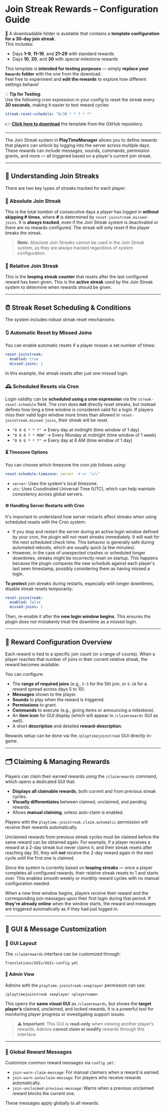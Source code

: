
# Join Streak Rewards – Configuration Guide

📁 A downloadable folder is available that contains a **template configuration for a 30-day join streak**.  
This includes:
- Days **1–9**, **11–19**, and **21–29** with standard rewards
- Days **10**, **20**, and **30** with special milestone rewards

This template is **intended for testing purposes** — simply **replace your `Rewards` folder** with the one from the download.  
Feel free to experiment and **edit the rewards** to explore how different settings behave!

💡 **Tip for Testing**:  
Use the following cron expression in your config to reset the streak every **30 seconds**, making it easier to test reward cycles:

```yaml
streak-reset-schedule: "0/30 * * ? * *"
```

👉 [**Click here to download**](https://downgit.github.io/#/home?url=https://github.com/TheGaBr0/PlayTimeManager/tree/dev/Tutorials/Rewards) the template from the GitHub repository.

---

The Join Streak system in **PlayTimeManager** allows you to define rewards that players can unlock by logging into the server across multiple days. These rewards can include messages, sounds, commands, permission grants, and more — all triggered based on a player's current join streak.

---

## 🧠 Understanding Join Streaks

There are two key types of streaks tracked for each player:

### 🔸 Absolute Join Streak  
This is the total number of consecutive days a player has logged in **without skipping # times**, where **#** is determined by `reset-joinstreak.missed-joins`. It is **always tracked**, even if the Join Streak system is deactivated or there are no rewards configured. The streak will only reset if the player breaks the streak.

> **Note:** Absolute Join Streaks cannot be used in the Join Streak system, as they are always tracked regardless of system configuration.

### 🔹 Relative Join Streak  
This is the **looping streak counter** that resets after the last configured reward has been given. This is the **active streak** used by the Join Streak system to determine when rewards should be given. 

---


## ⏰ Streak Reset Scheduling & Conditions

The system includes robust streak reset mechanisms:

### 🔃 Automatic Reset by Missed Joins  
You can enable automatic resets if a player misses a set number of times:

```yaml
reset-joinstreak:
  enabled: true
  missed-joins: 1
```

In this example, the streak resets after just one missed login.

### 🕰 Scheduled Resets via Cron  
Login validity can be **scheduled using a cron expression** via the `streak-reset-schedule` field. The cron does **not** directly reset streaks, but instead defines how long a time window is considered valid for a login. If players miss their valid login window more times than allowed in `reset-joinstreak.missed-joins`, their streak will be reset.
- `"0 0 0 * * ?"` → Every day at midnight (time window of 1 day)
- `"0 0 0 ? * MON"` → Every Monday at midnight (time window of 1 week)
- `"0 0 6 * * ?"` → Every day at 6 AM  (time window of 1 day)

#### ⏳ Timezone Options  
You can choose which timezone the cron job follows using:

```yaml
reset-schedule-timezone: server  # or "utc"
```

- `server`: Uses the system's local timezone.  
- `utc`: Uses Coordinated Universal Time (UTC), which can help maintain consistency across global servers.

#### ⚙️ Handling Server Restarts with Cron
It's important to understand how server restarts affect streaks when using scheduled resets with the Cron system:
- If you stop and restart the server during an active login window defined by your cron, the plugin will not reset streaks immediately. It will wait for the next scheduled check time. This behavior is generally safe during automated reboots, which are usually quick (a few minutes).
- However, in the case of unexpected crashes or scheduled longer downtimes, streaks might be incorrectly reset on startup. This happens because the plugin compares the new schedule against each player's last seen timestamp, possibly considering them as having missed a login.

**To protect** join streaks during restarts, especially with longer downtimes, disable streak resets temporarily:

```yaml
reset-joinstreak:
  enabled: false
  missed-joins: 1
```
Then, re-enable it after the **new login window begins**. This ensures the plugin does not mistakenly treat the downtime as a missed login.

---

## 🎁 Reward Configuration Overview

Each reward is tied to a specific join count (or a range of counts). When a player reaches that number of joins in their current relative streak, the reward becomes available.

You can configure:
- The **range of required joins** (e.g., `5-5` for the 5th join, or `5-10` for a reward spread across days 5 to 10).
- **Messages** shown to the player.
- **Sounds** to play when the reward is triggered.
- **Permissions** to grant.
- **Commands** to execute (e.g., giving items or announcing a milestone).
- An **item icon** for GUI display (which will appear in `/claimrewards` GUI as well).
- A short **description** and detailed **reward-description**.

Rewards setup can be done via the `/playtimejoinstreak` GUI directly in-game.

---

## 🗂️ Claiming & Managing Rewards

Players can claim their earned rewards using the `/claimrewards` command, which opens a dedicated GUI that:
- **Displays all claimable rewards**, both current and from previous streak cycles.
- **Visually differentiates** between claimed, unclaimed, and pending rewards.
- Allows **manual claiming**, unless auto-claim is enabled.

Players with the `playtime.joinstreak.claim.automatic` permission will receive their rewards automatically.

Unclaimed rewards from previous streak cycles must be claimed before the same reward can be obtained again. For example, if a player receives a reward at a 2-day streak but never claims it, and their streak resets after reaching day 30, they will **not** receive the 2-day reward again in the next cycle until the first one is claimed.

Since the system is currently based on **looping streaks** — once a player completes all configured rewards, their relative streak resets to 1 and starts over. This enables smooth weekly or monthly reward cycles with no manual configuration needed.

When a new time window begins, players receive their reward and the corresponding join messages upon their first login during that period. If **they're already online** when the window starts, the reward and messages are triggered automatically as if they had just logged in.

---

## 🧩 GUI & Message Customization

### 🔧 GUI Layout  
The `/claimrewards` interface can be customized through:

```
Translations/GUIs/GUIs-config.yml
```

#### 🧭 Admin View
Admins with the `playtime.joinstreak.seeplayer` permission can use:

`
/playtimejoinstreak seeplayer <playername>
`

This opens the **same visual GUI** as `/claimrewards`, but shows the **target player’s** claimed, unclaimed, and locked rewards. It is a powerful tool for monitoring player progress or investigating support issues.

> ⚠️ **Important:** This GUI is **read-only** when viewing another player’s rewards. Admins **cannot claim or modify** rewards through this interface.

---

### 💬 Global Reward Messages  
Customize common reward messages via `config.yml`:
- `join-warn-claim-message`: For manual claimers when a reward is earned.
- `join-warn-autoclaim-message`: For players who receive rewards automatically.
- `join-unclaimed-previous-message`: Warns when a previous unclaimed reward blocks the current one.

These messages apply globally to all rewards.
